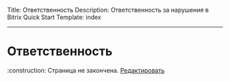 Title: Ответственность
Description: Ответственность за нарушения в Bitrix Quick Start
Template: index  

----


# Ответственность

<div class="tip">
    :construction: Страница не закончена. <a href="https://github.com/pafnuty/bqs-site/blob/dev/content/blame.md" class="btn btn-small" target="_blank">Редактировать</a>
</div>
